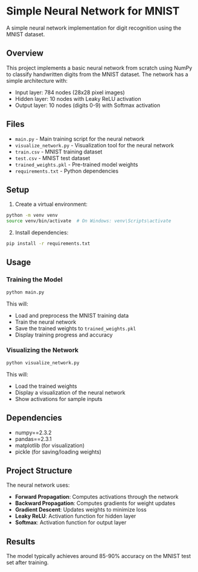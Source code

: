 # Simple Neural Network for MNIST

A simple neural network implementation for digit recognition using the MNIST dataset.

## Overview

This project implements a basic neural network from scratch using NumPy to classify handwritten digits from the MNIST dataset. The network has a simple architecture with:
- Input layer: 784 nodes (28x28 pixel images)
- Hidden layer: 10 nodes with Leaky ReLU activation
- Output layer: 10 nodes (digits 0-9) with Softmax activation

## Files

- `main.py` - Main training script for the neural network
- `visualize_network.py` - Visualization tool for the neural network
- `train.csv` - MNIST training dataset
- `test.csv` - MNIST test dataset
- `trained_weights.pkl` - Pre-trained model weights
- `requirements.txt` - Python dependencies

## Setup

1. Create a virtual environment:
```bash
python -m venv venv
source venv/bin/activate  # On Windows: venv\Scripts\activate
```

2. Install dependencies:
```bash
pip install -r requirements.txt
```

## Usage

### Training the Model
```bash
python main.py
```

This will:
- Load and preprocess the MNIST training data
- Train the neural network
- Save the trained weights to `trained_weights.pkl`
- Display training progress and accuracy

### Visualizing the Network
```bash
python visualize_network.py
```

This will:
- Load the trained weights
- Display a visualization of the neural network
- Show activations for sample inputs

## Dependencies

- numpy==2.3.2
- pandas==2.3.1
- matplotlib (for visualization)
- pickle (for saving/loading weights)

## Project Structure

The neural network uses:
- **Forward Propagation**: Computes activations through the network
- **Backward Propagation**: Computes gradients for weight updates
- **Gradient Descent**: Updates weights to minimize loss
- **Leaky ReLU**: Activation function for hidden layer
- **Softmax**: Activation function for output layer

## Results

The model typically achieves around 85-90% accuracy on the MNIST test set after training. 